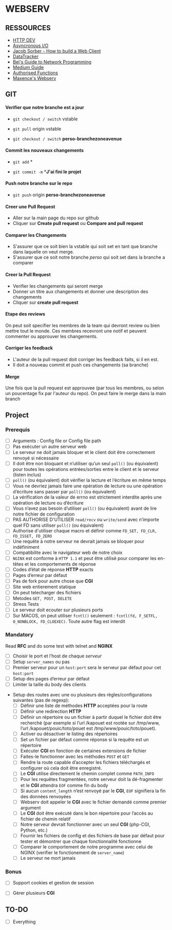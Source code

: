# WEBSERV 

## RESSOURCES

- [ HTTP DEV ](https://http.dev/)
- [ Asyncronous I/O ](https://youtu.be/tAGF0T2cXRA)
- [ Jacob Sorber - How to build a Web Client ](https://youtu.be/bdIiTxtMaKA)
- [ DataTracker ](https://datatracker.ietf.org/doc/html/rfc2616)
- [ Bej's Guide to Network Programming ](https://beej.us/guide/bgnet/html/split/)
- [ Medium Guide ](https://medium.com/from-the-scratch/http-server-what-do-you-need-to-know-to-build-a-simple-http-server-from-scratch-d1ef8945e4fa)
- [ Authorised Functions ](https://free-mimosa-2dd.notion.site/Fonctions-autorisees-41b6c35f8c854d75992ee6bc7edf3001?pvs=4)
- [ Maxence's Webserv ](https://github.com/mbocquel/42_cursus/tree/main/52_webserv)

## GIT 

#### Verifier que notre branche est a jour

- ```git checkout / switch``` vstable

- ```git pull``` origin vstable

- ```git checkout / switch``` **perso-branchezoneavenue**

#### Commit les nouveaux changements

- ```git add``` *

- ```git commit -m``` ***J'ai fini le projet**

#### Push notre branche sur le repo

- ```git push``` origin **perso-branchezoneavenue**

#### Creer une Pull Request

- Aller sur la main page du repo sur github
- Cliquer sur **Create pull request** ou **Compare and pull request**

#### Comparer les Changements

- S'assurer que ce soit bien la vstable qui soit set en tant que branche dans laquelle on veut merge.
- S'assurer que ce soit notre branche *perso* qui soit set dans la branche a comparer

#### Creer la Pull Request

- Verifier les changements qui seront merge
- Donner un titre aux changements et donner une description des changements
- Cliquer sur **create pull request**

#### Etape des reviews

On peut soit specifier les membres de la team qui devront review ou bien mettre tout le monde. Ces membres recevront une notif et peuvent commenter ou approuver les changements.

#### Corriger les feedback

- L'auteur de la pull request doit corriger les feedback faits, si il en est.
- Il doit a nouveau commit et push ces changements (sa branche)

#### Merge

Une fois que la pull request est approuvee (par tous les membres, ou selon un poucentage fix par l'auteur du repo). On peut faire le merge dans la main branch

## Project 

### Prerequis

- [ ] Arguments : Config file or Config file path
- [ ] Pas exécuter un autre serveur web
- [ ] Le serveur ne doit jamais bloquer et le client doit être correctement renvoyé si nécessaire
- [ ] Il doit être non bloquant et n’utiliser qu’un seul ```poll()``` (ou équivalent) pour toutes les opérations entrées/sorties entre le client et le serveur (listen inclus)
- [ ] ```poll()``` (ou équivalent) doit vérifier la lecture et l’écriture en même temps
- [ ] Vous ne devriez jamais faire une opération de lecture ou une opération d’écriture sans passer par ```poll()``` (ou équivalent)
- [ ] La vérification de la valeur de errno est strictement interdite après une opération de lecture ou d’écriture
- [ ] Vous n’avez pas besoin d’utiliser ```poll()``` (ou équivalent) avant de lire notre fichier de configuration
- [ ] PAS AUTHORISE D'UTILISER ```read/recv``` ou ```write/send``` avec n’importe quel FD sans utiliser ```poll()``` (ou équivalent)
- [ ] Authorise d'utiliser chaque macro et définir comme ```FD_SET, FD_CLR, FD_ISSET, FD_ZERO```
- [ ] Une requête à notre serveur ne devrait jamais se bloquer pour indéfiniment
- [ ] Compatibilite avec le navigateur web de notre choix
- [ ] ```NGINX``` est conforme à ```HTTP 1.1``` et peut être utilisé pour comparer les en-têtes et les comportements de réponse
- [ ] Codes d’état de réponse **HTTP** exacts
- [ ] Pages d’erreur par défaut
- [ ] Pas de fork pour autre chose que **CGI**
- [ ] Site web entierement statique
- [ ] On peut telecharger des fichiers
- [ ] Metodes ```GET, POST, DELETE```
- [ ] Stress Tests
- [ ] Le serveur doit ecouter sur plusieurs ports
- [ ] Sur MACOS, on peut utiliser ```fcntl()``` seulement : ```fcntl(fd, F_SETFL, O_NONBLOCK, FD_CLOEXEC)```. Toute autre flag est interdit

### Mandatory

Read **RFC** and do some test with telnet and **NGINX**

- [ ] Choisir le port et l’host de chaque *serveur*
- [ ] Setup ```server_names``` ou pas
- [ ] Premier serveur pour un ```host:port``` sera le serveur par défaut pour cet ```host:port```
- [ ] Setup des pages d’erreur par défaut
- [ ] Limiter la taille du body des clients
- Setup des routes avec une ou plusieurs des règles/configurations suivantes (pas de regexp): 
	- [ ] Définir une liste de méthodes **HTTP** acceptées pour la route
	- [ ] Définir une redirection **HTTP**
	- [ ] Définir un répertoire ou un fichier à partir duquel le fichier doit être recherché (par exemple si l’url /kapouet est rootée sur /tmp/www, l’url /kapouet/pouic/toto/pouet est /tmp/www/pouic/toto/pouet).
	- [ ] Activer ou désactiver le listing des répertoires
	- [ ] Set un fichier par défaut comme réponse si la requête est un répertoire
	- [ ] Exécuter **CGI** en fonction de certaines extensions de fichier
	- [ ] Faites-le fonctionner avec les méthodes ```POST``` et ```GET```
	- [ ] Rendre la route capable d’accepter les fichiers téléchargés et configurer où cela doit être enregistré.
	- [ ] Le **CGI** utilise directement le chemin complet comme ```PATH_INFO```
	- [ ] Pour les requêtes fragmentées, notre serveur doit la dé-fragmenter et le **CGI** attendra ```EOF``` comme fin du body
	- [ ] Si aucun ```content_length``` n’est renvoyé par le **CGI**, ```EOF``` signifiera la fin des données renvoyées
	- [ ] Webserv doit appeler le **CGI** avec le fichier demandé comme premier argument
	- [ ] Le **CGI** doit être exécuté dans le bon répertoire pour l’accès au fichier de chemin relatif
	- [ ] Notre serveur devrait fonctionner avec un seul **CGI** (php-CGI, Python, etc.)
	- [ ] Fournir les fichiers de config et des fichiers de base  par défaut pour tester et démontrer que chaque fonctionnalité fonctionne
	- [ ] Comparer le comportement de notre programme avec celui de NGINX (verifier le fonctionement de ```server_name```)
	- [ ] Le serveur ne mort jamais

### Bonus

- [ ] Support cookies et gestion de session
- [ ] Gèrer plusieurs **CGI**


## TO-DO

- [ ] Everything


